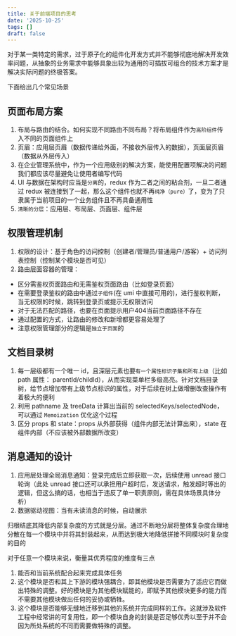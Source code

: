 ```yaml
---
title: 关于前端项目的思考
date: '2025-10-25'
tags: []
draft: false
---
```


对于某一类特定的需求，过于原子化的组件化开发方式并不能够彻底地解决开发效率问题，从抽象的业务需求中能够具象出较为通用的可插拔可组合的技术方案才是解决实际问题的终极答案。

下面给出几个常见场景

## 页面布局方案

1. 布局与路由的结合。如何实现不同路由不同布局？将布局组件作为`高阶组件`传入不同的页面组件上
2. 页眉：应用层页眉（数据传递给外面，不接收外层传入的数据），页面层页眉（数据从外层传入）
3. 在企业管理系统中，作为一个应用级别的解决方案，能使用配置项解决的问题我们都应该尽量避免让使用者编写代码
4. UI 与数据在架构时应当是`分离`的，redux 作为二者之间的粘合剂，一旦二者通过 redux 被连接到了一起，那么这个组件也就不再`纯净（pure）`了，变为了只隶属于当前项目的一个业务组件且不再具备通用性
5. `清晰的分层`：应用层、布局层、页面层、组件层

## 权限管理机制

1. 权限的设计：基于角色的访问控制（创建者/管理员/普通用户/游客）+ 访问列表控制（控制某个模块是否可见）
2. 路由层面容器的管理：

- 区分需鉴权页面路由和无需鉴权页面路由（比如登录页面）
- 在需要登录鉴权的路由中通过`子组件`(在 umi 中直接可用的)，进行鉴权判断，当无权限的时候，跳转到登录页或提示无权限访问
- 对于无法匹配的路径，也要在页面提示用户404当前页面路径不存在
- 通过配置的方式，让路由的修改和新增都更容易处理了
- 注意权限管理部分的逻辑是`独立于页面`的

## 文档目录树

1. 每一层级都有一个唯一 id，且深层元素也要`有一个属性标识子集和所有上级`（比如 path 属性： parentId/childId），从而实现菜单栏多级高亮。针对文档目录树，给节点增加带有上级节点标识的属性，对于后续在树上做增删改查操作有着极大的便利
2. 利用 pathname 及 treeData 计算出当前的 selectedKeys/selectedNode，可以通过 `Memoization` 优化这个过程
3. 区分 props 和 state：props 从外部获得（组件内部无法计算出来），state 在组件内部（不应该被外部数据所改变）

## 消息通知的设计

1. 应用层处理全局消息通知：登录完成后立即获取一次，后续使用 unread 接口轮询（此处 unread 接口还可以承担用户超时后，发送请求，触发超时等出的逻辑，但这么搞的话，也相当于违反了单一职责原则，需在具体场景具体分析）
2. 数据驱动视图：当有未读消息的时候，自动展示

归根结底其降低内部复杂度的方式就是分层。通过不断地分层将整体复杂度合理地分散在每一个模块中并将其封装起来，从而达到极大地降低拼接不同模块时复杂度的目的

对于任意一个模块来说，衡量其优秀程度的维度有三点

1. 能否和当前系统配合起来完成具体任务
2. 这个模块是否和其上下游的模块强耦合，即其他模块是否需要为了适应它而做出特殊的调整。好的模块是为其他模块赋能的，即赋予其他模块更多的能力而不需要其他模块做出任何的妥协或牺牲。
3. 这个模块是否能够无缝地迁移到其他的系统并完成同样的工作。这就涉及软件工程中经常讲的可复用性，即一个模块自身的封装是否足够优秀以至于并不会因为所处系统的不同而需要做特殊的调整。
